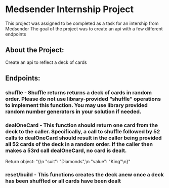 # Medsender Internship Project
This project was assigned to be completed as a task for an intership from Medsender
The goal of the project was to create an api with a few different endpoints

## About the Project:
Create an api to reflect a deck of cards

## Endpoints:

### shuffle - Shuffle returns returns a deck of cards in random order. Please do not use library-provided “shuffle” operations to implement this function. You may use library provided random number generators in your solution if needed.

### dealOneCard - This function should return one card from the deck to the caller. Specifically, a call to shuffle followed by 52 calls to dealOneCard should result in the caller being provided all 52 cards of the deck in a random order. If the caller then makes a 53rd call dealOneCard, no card is dealt.

Return object: "{\n  \"suit\": \"Diamonds\",\n  \"value\": \"King\"\n}"

### reset/build - This functions creates the deck anew once a deck has been shuffled or all cards have been dealt
